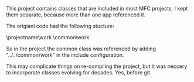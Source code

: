 
This project contains classes that are included in most MFC projects. I kept them separate, 
because more than one app referenced it.

The origianl code had the following stucture:

   <workroot>\projectname\work
   <workroot>\common\work

  So in the project the common class was referenced by adding "../../common/work" in the include configuration.

   This may complicate things on re-compiling the project, but it was neccery to incorporate classes evolving for decades.
 Yes, before git.   
